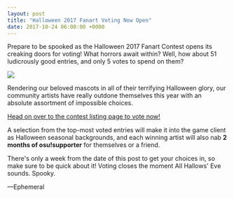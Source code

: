 ```yaml
---
layout: post
title: "Halloween 2017 Fanart Voting Now Open"
date: 2017-10-24 06:00:00 +0000
---
```


Prepare to be spooked as the Halloween 2017 Fanart Contest opens its creaking doors for voting! What horrors await within? Well, how about 51 ludicrously good entries, and only 5 votes to spend on them?

[![](https://assets.ppy.sh/contests/56/header.jpg)](https://osu.ppy.sh/community/contests/56)

Rendering our beloved mascots in all of their terrifying Halloween glory, our community artists have really outdone themselves this year with an absolute assortment of impossible choices.

[Head on over to the contest listing page to vote now!](https://osu.ppy.sh/community/contests/56)

A selection from the top-most voted entries will make it into the game client as Halloween seasonal backgrounds, and each winning artist will also nab **2 months of osu!supporter** for themselves or a friend.

There's only a week from the date of this post to get your choices in, so make sure to be quick about it! Voting closes the moment All Hallows' Eve sounds. Spooky.

—Ephemeral
